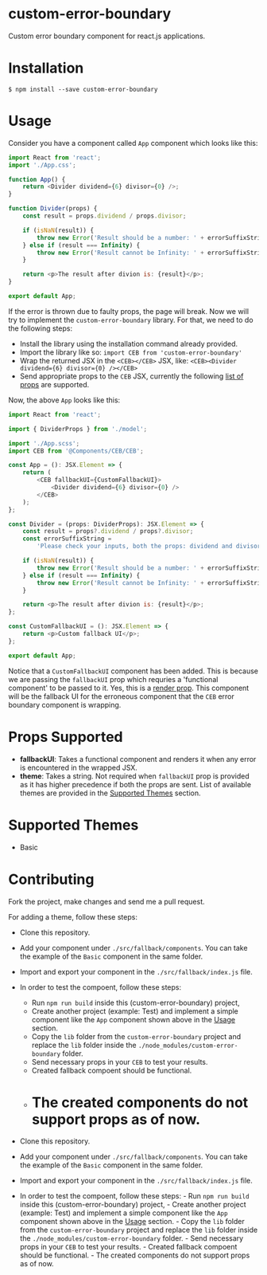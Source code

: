 # custom-error-boundary

Custom error boundary component for react.js applications.

# Installation

`$ npm install --save custom-error-boundary`

# Usage

Consider you have a component called `App` component which looks like this:

```js
import React from 'react';
import './App.css';

function App() {
    return <Divider dividend={6} divisor={0} />;
}

function Divider(props) {
    const result = props.dividend / props.divisor;

    if (isNaN(result)) {
        throw new Error('Result should be a number: ' + errorSuffixString);
    } else if (result === Infinity) {
        throw new Error('Result cannot be Infinity: ' + errorSuffixString);
    }

    return <p>The result after divion is: {result}</p>;
}

export default App;
```

If the error is thrown due to faulty props, the page will break. Now we will try to implement the `custom-error-boundary` library. For that, we need to do the following steps:

-   Install the library using the installation command already provided.
-   Import the library like so: `import CEB from 'custom-error-boundary'`
-   Wrap the returned JSX in the `<CEB></CEB>` JSX, like: `<CEB><Divider dividend={6} divisor={0} /></CEB>`
-   Send appropriate props to the `CEB` JSX, currently the following [list of props](#props-supported) are supported.

Now, the above `App` looks like this:

```js
import React from 'react';

import { DividerProps } from './model';

import './App.scss';
import CEB from '@Components/CEB/CEB';

const App = (): JSX.Element => {
    return (
        <CEB fallbackUI={CustomFallbackUI}>
            <Divider dividend={6} divisor={0} />
        </CEB>
    );
};

const Divider = (props: DividerProps): JSX.Element => {
    const result = props?.dividend / props?.divisor;
    const errorSuffixString =
        'Please check your inputs, both the props: dividend and divisor should be sent and make sure the divisor is not 0.';

    if (isNaN(result)) {
        throw new Error('Result should be a number: ' + errorSuffixString);
    } else if (result === Infinity) {
        throw new Error('Result cannot be Infinity: ' + errorSuffixString);
    }

    return <p>The result after divion is: {result}</p>;
};

const CustomFallbackUI = (): JSX.Element => {
    return <p>Custom fallback UI</p>;
};

export default App;
```

Notice that a `CustomFallbackUI` component has been added. This is because we are passing the `fallbackUI` prop which requries a 'functional component' to be passed to it. Yes, this is a [render prop](https://reactjs.org/docs/render-props.html). This component will be the fallback UI for the erroneous component that the `CEB` error boundary component is wrapping.

# Props Supported

-   **fallbackUI**: Takes a functional component and renders it when any error is encountered in the wrapped JSX.
-   **theme**: Takes a string. Not required when `fallbackUI` prop is provided as it has higher precedence if both the props are sent. List of available themes are provided in the [Supported Themes](#supported-themes) section.

# Supported Themes

-   Basic

# Contributing

Fork the project, make changes and send me a pull request.

For adding a theme, follow these steps:

-   Clone this repository.
-   Add your component under `./src/fallback/components`. You can take the example of the `Basic` component in the same folder.
-   Import and export your component in the `./src/fallback/index.js` file.
-   In order to test the compoent, follow these steps:

    -   Run `npm run build` inside this (custom-error-boundary) project,
    -   Create another project (example: Test) and implement a simple component like the `App` component shown above in the [Usage](#usage) section.
    -   Copy the `lib` folder from the `custom-error-boundary` project and replace the `lib` folder inside the `./node_modules/custom-error-boundary` folder.
    -   Send necessary props in your `CEB` to test your results.
    -   Created fallback compoent should be functional.
    -   # The created components do not support props as of now.

-   Clone this repository.
-   Add your component under `./src/fallback/components`. You can take the example of the `Basic` component in the same folder.
-   Import and export your component in the `./src/fallback/index.js` file.
-   In order to test the compoent, follow these steps: - Run `npm run build` inside this (custom-error-boundary) project, - Create another project (example: Test) and implement a simple component like the `App` component shown above in the [Usage](#usage) section. - Copy the `lib` folder from the `custom-error-boundary` project and replace the `lib` folder inside the `./node_modules/custom-error-boundary` folder. - Send necessary props in your `CEB` to test your results. - Created fallback compoent should be functional. - The created components do not support props as of now.
